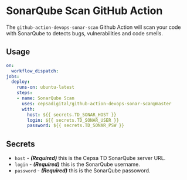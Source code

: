 # SonarQube Scan GitHub Action

The `github-action-devops-sonar-scan` Github Action will scan your code with SonarQube to detects bugs, vulnerabilities and code smells.

## Usage

```yaml
on:
  workflow_dispatch:
jobs:
  deploy:
    runs-on: ubuntu-latest
    steps:
    - name: SonarQube Scan
      uses: cepsadigital/github-action-devops-sonar-scan@master
      with:
        host: ${{ secrets.TD_SONAR_HOST }}
        login: ${{ secrets.TD_SONAR_USER }}
        password: ${{ secrets.TD_SONAR_PSW }} 
```

## Secrets

- `host` - **_(Required)_** this is the Cepsa TD SonarQube server URL.
- `login` - **_(Required)_** this is the SonarQube username.
- `password` - **_(Required)_** this is the SonarQube passoword.

